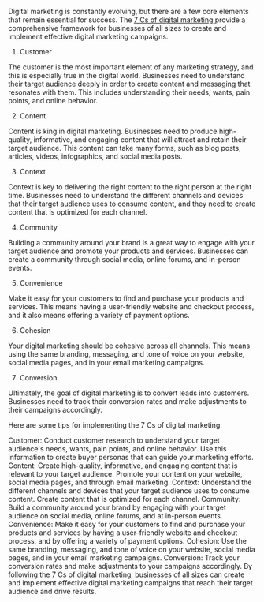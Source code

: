 Digital marketing is constantly evolving, but there are a few core elements that remain essential for success. The <a href="https://blog.emb.global/7-cs-of-digital-marketing/"> 7 Cs of digital marketing </a> provide a comprehensive framework for businesses of all sizes to create and implement effective digital marketing campaigns.

1. Customer

The customer is the most important element of any marketing strategy, and this is especially true in the digital world. Businesses need to understand their target audience deeply in order to create content and messaging that resonates with them. This includes understanding their needs, wants, pain points, and online behavior.

2. Content

Content is king in digital marketing. Businesses need to produce high-quality, informative, and engaging content that will attract and retain their target audience. This content can take many forms, such as blog posts, articles, videos, infographics, and social media posts.

3. Context

Context is key to delivering the right content to the right person at the right time. Businesses need to understand the different channels and devices that their target audience uses to consume content, and they need to create content that is optimized for each channel.

4. Community

Building a community around your brand is a great way to engage with your target audience and promote your products and services. Businesses can create a community through social media, online forums, and in-person events.

5. Convenience

Make it easy for your customers to find and purchase your products and services. This means having a user-friendly website and checkout process, and it also means offering a variety of payment options.

6. Cohesion

Your digital marketing should be cohesive across all channels. This means using the same branding, messaging, and tone of voice on your website, social media pages, and in your email marketing campaigns.

7. Conversion

Ultimately, the goal of digital marketing is to convert leads into customers. Businesses need to track their conversion rates and make adjustments to their campaigns accordingly.

Here are some tips for implementing the 7 Cs of digital marketing:

Customer: Conduct customer research to understand your target audience's needs, wants, pain points, and online behavior. Use this information to create buyer personas that can guide your marketing efforts.
Content: Create high-quality, informative, and engaging content that is relevant to your target audience. Promote your content on your website, social media pages, and through email marketing.
Context: Understand the different channels and devices that your target audience uses to consume content. Create content that is optimized for each channel.
Community: Build a community around your brand by engaging with your target audience on social media, online forums, and at in-person events.
Convenience: Make it easy for your customers to find and purchase your products and services by having a user-friendly website and checkout process, and by offering a variety of payment options.
Cohesion: Use the same branding, messaging, and tone of voice on your website, social media pages, and in your email marketing campaigns.
Conversion: Track your conversion rates and make adjustments to your campaigns accordingly.
By following the 7 Cs of digital marketing, businesses of all sizes can create and implement effective digital marketing campaigns that reach their target audience and drive results.
